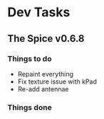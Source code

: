 # Dev Tasks
## The Spice v0.6.8

### Things to do
* Repaint everything
* Fix texture issue with kPad
* Re-add antennae
  
### Things done
